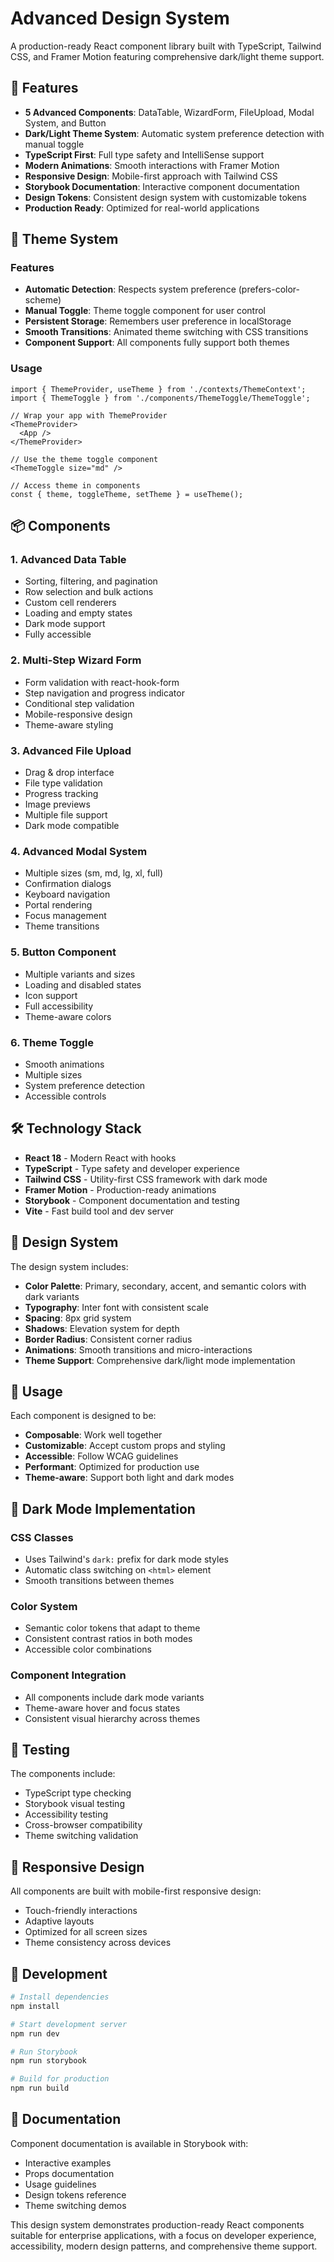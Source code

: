 # Advanced Design System

A production-ready React component library built with TypeScript, Tailwind CSS, and Framer Motion featuring comprehensive dark/light theme support.

## 🚀 Features

- **5 Advanced Components**: DataTable, WizardForm, FileUpload, Modal System, and Button
- **Dark/Light Theme System**: Automatic system preference detection with manual toggle
- **TypeScript First**: Full type safety and IntelliSense support
- **Modern Animations**: Smooth interactions with Framer Motion
- **Responsive Design**: Mobile-first approach with Tailwind CSS
- **Storybook Documentation**: Interactive component documentation
- **Design Tokens**: Consistent design system with customizable tokens
- **Production Ready**: Optimized for real-world applications

## 🎨 Theme System

### Features
- **Automatic Detection**: Respects system preference (prefers-color-scheme)
- **Manual Toggle**: Theme toggle component for user control
- **Persistent Storage**: Remembers user preference in localStorage
- **Smooth Transitions**: Animated theme switching with CSS transitions
- **Component Support**: All components fully support both themes

### Usage
```tsx
import { ThemeProvider, useTheme } from './contexts/ThemeContext';
import { ThemeToggle } from './components/ThemeToggle/ThemeToggle';

// Wrap your app with ThemeProvider
<ThemeProvider>
  <App />
</ThemeProvider>

// Use the theme toggle component
<ThemeToggle size="md" />

// Access theme in components
const { theme, toggleTheme, setTheme } = useTheme();
```

## 📦 Components

### 1. Advanced Data Table
- Sorting, filtering, and pagination
- Row selection and bulk actions
- Custom cell renderers
- Loading and empty states
- Dark mode support
- Fully accessible

### 2. Multi-Step Wizard Form
- Form validation with react-hook-form
- Step navigation and progress indicator
- Conditional step validation
- Mobile-responsive design
- Theme-aware styling

### 3. Advanced File Upload
- Drag & drop interface
- File type validation
- Progress tracking
- Image previews
- Multiple file support
- Dark mode compatible

### 4. Advanced Modal System
- Multiple sizes (sm, md, lg, xl, full)
- Confirmation dialogs
- Keyboard navigation
- Portal rendering
- Focus management
- Theme transitions

### 5. Button Component
- Multiple variants and sizes
- Loading and disabled states
- Icon support
- Full accessibility
- Theme-aware colors

### 6. Theme Toggle
- Smooth animations
- Multiple sizes
- System preference detection
- Accessible controls

## 🛠️ Technology Stack

- **React 18** - Modern React with hooks
- **TypeScript** - Type safety and developer experience
- **Tailwind CSS** - Utility-first CSS framework with dark mode
- **Framer Motion** - Production-ready animations
- **Storybook** - Component documentation and testing
- **Vite** - Fast build tool and dev server

## 🎨 Design System

The design system includes:

- **Color Palette**: Primary, secondary, accent, and semantic colors with dark variants
- **Typography**: Inter font with consistent scale
- **Spacing**: 8px grid system
- **Shadows**: Elevation system for depth
- **Border Radius**: Consistent corner radius
- **Animations**: Smooth transitions and micro-interactions
- **Theme Support**: Comprehensive dark/light mode implementation

## 📖 Usage

Each component is designed to be:
- **Composable**: Work well together
- **Customizable**: Accept custom props and styling
- **Accessible**: Follow WCAG guidelines
- **Performant**: Optimized for production use
- **Theme-aware**: Support both light and dark modes

## 🌙 Dark Mode Implementation

### CSS Classes
- Uses Tailwind's `dark:` prefix for dark mode styles
- Automatic class switching on `<html>` element
- Smooth transitions between themes

### Color System
- Semantic color tokens that adapt to theme
- Consistent contrast ratios in both modes
- Accessible color combinations

### Component Integration
- All components include dark mode variants
- Theme-aware hover and focus states
- Consistent visual hierarchy across themes

## 🧪 Testing

The components include:
- TypeScript type checking
- Storybook visual testing
- Accessibility testing
- Cross-browser compatibility
- Theme switching validation

## 📱 Responsive Design

All components are built with mobile-first responsive design:
- Touch-friendly interactions
- Adaptive layouts
- Optimized for all screen sizes
- Theme consistency across devices

## 🔧 Development

```bash
# Install dependencies
npm install

# Start development server
npm run dev

# Run Storybook
npm run storybook

# Build for production
npm run build
```

## 📝 Documentation

Component documentation is available in Storybook with:
- Interactive examples
- Props documentation
- Usage guidelines
- Design tokens reference
- Theme switching demos

This design system demonstrates production-ready React components suitable for enterprise applications, with a focus on developer experience, accessibility, modern design patterns, and comprehensive theme support.
